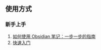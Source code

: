 ## 使用方式

### 新手上手
1. [如何使用 Obsidian 笔记：一步一步的指南](https://pkmer.cn/Pkmer-Docs/10-obsidian/obsidian%E4%BD%BF%E7%94%A8%E6%8A%80%E5%B7%A7/%E5%A6%82%E4%BD%95%E4%BD%BF%E7%94%A8obsidian%E7%AC%94%E8%AE%B0-%E4%B8%80%E6%AD%A5%E4%B8%80%E6%AD%A5%E7%9A%84%E6%8C%87%E5%8D%97)
2. [快速入门](https://publish.obsidian.md/help-zh/%E5%BF%AB%E9%80%9F%E5%85%A5%E9%97%A8/%E6%9C%AF%E8%AF%AD%E8%A1%A8)
